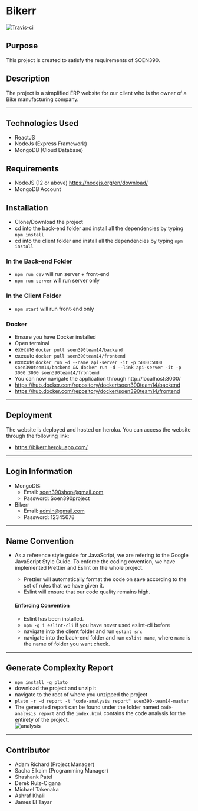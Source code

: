 # Bikerr
[![Travis-ci](https://travis-ci.com/shash3/SOEN390-team14.svg?token=yqePnie6vvPik5z1MhQa&branch=master)](https://travis-ci.com/shash3/SOEN390-team14)

## Purpose
This project is created to satisfy the requirements of SOEN390.

## Description
The project is a simplified ERP website for our client who is the owner of a Bike manufacturing company.

***

## Technologies Used
* ReactJS
* NodeJs (Express Framework)
* MongoDB (Cloud Database)

## Requirements
* NodeJS (12 or above) https://nodejs.org/en/download/
* MongoDB Account

## Installation
* Clone/Download the project
* cd into the back-end folder and install all the dependencies by typing `npm install`
* cd into the client folder and install all the dependencies by typing `npm install`

### In the Back-end Folder
* `npm run dev` will run server + front-end
* `npm run server` will run server only

### In the Client Folder
* `npm start` will run front-end only

### Docker
* Ensure you have Docker installed
* Open terminal
* execute `docker pull soen390team14/backend`
* execute `docker pull soen390team14/frontend`
* execute `docker run -d --name api-server -it -p 5000:5000 soen390team14/backend && docker run -d --link api-server -it -p 3000:3000 soen390team14/frontend`
* You can now navigate the application through http://localhost:3000/
* https://hub.docker.com/repository/docker/soen390team14/backend
* https://hub.docker.com/repository/docker/soen390team14/frontend

***
## Deployment
The website is deployed and hosted on heroku. You can access the website through the following link:
  * https://bikerr.herokuapp.com/

***

## Login Information
- MongoDB:
  - Email: soen390shop@gmail.com
  - Password: Soen390project
- Bikerr
  - Email: admin@gmail.com
  - Password: 12345678
 
 ***

## Name Convention
* As a reference style guide for JavaScript, we are refering to the Google JavaScript Style Guide. To enforce the coding covention, we have implemented Prettier and Eslint on the whole project. 
  * Prettier will automatically format the code on save according to the set of rules that we have given it. 
  * Eslint will ensure that our code quality remains high.

  #### Enforcing Convention
  * Eslint has been installed.
  * `npm -g i eslint-cli` if you have never used eslint-cli before
  * navigate into the client folder and run `eslint src` 
  * navigate into the back-end folder and run `eslint name`, where `name` is the name of folder you want check.

***

## Generate Complexity Report
* `npm install -g plato`
* download the project and unzip it
* navigate to the root of where you unzipped the project
* `plato -r -d report -t "code-analysis report" soen390-team14-master`
*  The generated report can be found under the folder named `code-analysis report` and the `index.html` contains the code analysis for the entirety of the project.  
 ![analysis](https://i.imgur.com/7JkdETw.png)
 
 ***

## Contributor
* Adam Richard (Project Manager)
* Sacha Elkaim (Programming Manager)
* Shashank Patel
* Derek Ruiz-Cigana
* Michael Takenaka 
* Ashraf Khalil	
* James	El Tayar
